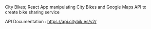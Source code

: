 City Bikes;
React App manipulating City Bikes and Google Maps API to create bike sharing service

API Documentation : https://api.citybik.es/v2/
